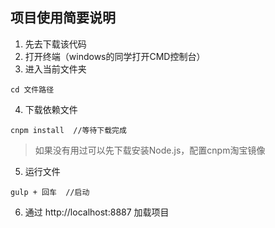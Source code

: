 ## 项目使用简要说明
1.  先去下载该代码
2.  打开终端（windows的同学打开CMD控制台）
3.  进入当前文件夹

```
cd 文件路径
```
4.  下载依赖文件
```
cnpm install  //等待下载完成

```
> 如果没有用过可以先下载安装Node.js，配置cnpm淘宝镜像<br/>
> 

5.  运行文件
```
gulp + 回车  //启动
```
6.  通过 http://localhost:8887  加载项目

> 

> 

